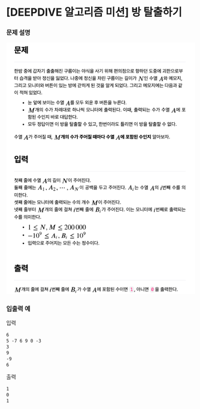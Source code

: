 # [DEEPDIVE 알고리즘 미션] 방 탈출하기

### 문제 설명

![문제설명](../img/방탈출하기.png)

### 입출력 예

입력

```
6
5 -7 6 9 0 -3
3
9
-9
6
```

출력

```
1
0
1
```
